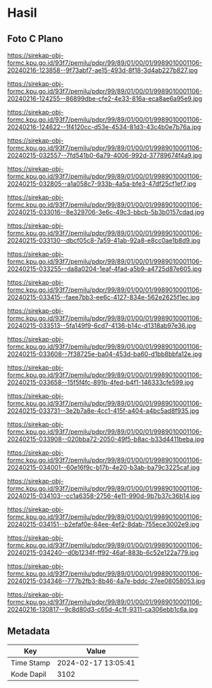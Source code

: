 # Hasil

## Foto C Plano

https://sirekap-obj-formc.kpu.go.id/93f7/pemilu/pdpr/99/89/01/00/01/9989010001106-20240216-123858--9f73abf7-ae15-493d-8f18-3d4ab227b827.jpg

https://sirekap-obj-formc.kpu.go.id/93f7/pemilu/pdpr/99/89/01/00/01/9989010001106-20240216-124255--86899dbe-cfe2-4e33-816a-eca8ae6a95e9.jpg

https://sirekap-obj-formc.kpu.go.id/93f7/pemilu/pdpr/99/89/01/00/01/9989010001106-20240216-124622--1f4120cc-d53e-4534-81d3-43c4b0e7b76a.jpg

https://sirekap-obj-formc.kpu.go.id/93f7/pemilu/pdpr/99/89/01/00/01/9989010001106-20240215-032557--7fd541b0-6a79-4006-992d-37789674f4a9.jpg

https://sirekap-obj-formc.kpu.go.id/93f7/pemilu/pdpr/99/89/01/00/01/9989010001106-20240215-032805--a1a058c7-933b-4a5a-bfe3-47df25cf1ef7.jpg

https://sirekap-obj-formc.kpu.go.id/93f7/pemilu/pdpr/99/89/01/00/01/9989010001106-20240215-033016--8e329706-3e6c-49c3-bbcb-5b3b0157cdad.jpg

https://sirekap-obj-formc.kpu.go.id/93f7/pemilu/pdpr/99/89/01/00/01/9989010001106-20240215-033130--dbcf05c8-7a59-41ab-92a8-e8cc0ae1b8d9.jpg

https://sirekap-obj-formc.kpu.go.id/93f7/pemilu/pdpr/99/89/01/00/01/9989010001106-20240215-033255--da8a0204-1eaf-4fad-a5b9-a4725d87e605.jpg

https://sirekap-obj-formc.kpu.go.id/93f7/pemilu/pdpr/99/89/01/00/01/9989010001106-20240215-033415--faee7bb3-ee6c-4127-834e-562e2625f1ec.jpg

https://sirekap-obj-formc.kpu.go.id/93f7/pemilu/pdpr/99/89/01/00/01/9989010001106-20240215-033513--5fa149f9-6cd7-4136-b14c-d1318ab97e36.jpg

https://sirekap-obj-formc.kpu.go.id/93f7/pemilu/pdpr/99/89/01/00/01/9989010001106-20240215-033608--7f38725e-ba04-453d-ba60-d1bb8bbfa12e.jpg

https://sirekap-obj-formc.kpu.go.id/93f7/pemilu/pdpr/99/89/01/00/01/9989010001106-20240215-033658--15f5f4fc-891b-4fed-b4f1-146333cfe599.jpg

https://sirekap-obj-formc.kpu.go.id/93f7/pemilu/pdpr/99/89/01/00/01/9989010001106-20240215-033731--3e2b7a8e-4cc1-415f-a404-a4bc5ad8f935.jpg

https://sirekap-obj-formc.kpu.go.id/93f7/pemilu/pdpr/99/89/01/00/01/9989010001106-20240215-033908--020bba72-2050-49f5-b8ac-b33d4411beba.jpg

https://sirekap-obj-formc.kpu.go.id/93f7/pemilu/pdpr/99/89/01/00/01/9989010001106-20240215-034001--60e16f9c-b17b-4e20-b3ab-ba79c3225caf.jpg

https://sirekap-obj-formc.kpu.go.id/93f7/pemilu/pdpr/99/89/01/00/01/9989010001106-20240215-034103--cc1a6358-2756-4e11-990d-9b7b37c36b14.jpg

https://sirekap-obj-formc.kpu.go.id/93f7/pemilu/pdpr/99/89/01/00/01/9989010001106-20240215-034151--b2efaf0e-84ee-4ef2-8dab-755ece3002e9.jpg

https://sirekap-obj-formc.kpu.go.id/93f7/pemilu/pdpr/99/89/01/00/01/9989010001106-20240215-034240--d0b1234f-ff92-46af-883b-6c52e122a779.jpg

https://sirekap-obj-formc.kpu.go.id/93f7/pemilu/pdpr/99/89/01/00/01/9989010001106-20240215-034346--777b2fb3-8b46-4a7e-bddc-27ee08058053.jpg

https://sirekap-obj-formc.kpu.go.id/93f7/pemilu/pdpr/99/89/01/00/01/9989010001106-20240216-130817--9c8d80d3-c65d-4c1f-9311-ca306ebb1c6a.jpg


## Metadata

| Key        | Value               |
| ---------- | ------------------- |
| Time Stamp | 2024-02-17 13:05:41 |
| Kode Dapil | 3102                |




